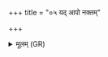 +++
title = "०५ यद् आपो नक्तम्"

+++
<details><summary>मूलम् (GR)</summary>

यद् आपो नक्तं मिथुनं चचार  
यद् वा दुद्रोह दुरितं पुराणम् ।  
हिरण्यवर्णास् तत उत् पुनन्तु मा  
प्र मा मुञ्चन्तु वरुणस्य पाशात् ॥
</details>
